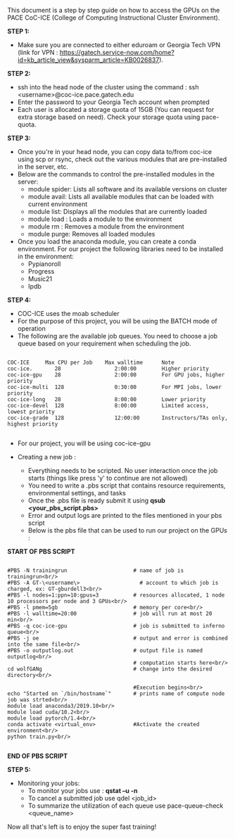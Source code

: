 This document is a step by step guide on how to access the GPUs on the PACE CoC-ICE (College of Computing Instructional Cluster Environment).

**STEP 1:**
- Make sure you are connected to either eduroam or Georgia Tech VPN (link for VPN : https://gatech.service-now.com/home?id=kb_article_view&sysparm_article=KB0026837).<br/>

**STEP 2:**
- ssh into the head node of the cluster using the command : ssh \<username\>@coc-ice.pace.gatech.edu
- Enter the password to your Georgia Tech account when prompted
- Each user is allocated a storage quota of 15GB (You can request for extra storage based on need). Check your storage quota using pace-quota.<br/>

**STEP 3:**
- Once you're in your head node, you can copy data to/from coc-ice using scp or rsync, check out the various modules that are pre-installed in the server, etc.
- Below are the commands to control the pre-installed modules in the server:
  - module spider: Lists all software and its available versions on cluster
  - module avail: Lists all available modules that can be loaded with current environment
  - module list: Displays all the modules that are currently loaded
  - module load <module name>: Loads a module to the environment
  - module rm <module name>: Removes a module from the environment
  - module purge: Removes all loaded modules
- Once you load the anaconda module, you can create a conda environment. For our project the following libraries need to be installed in the environment:
  - Pypianoroll
  - Progress
  - Music21
  - Ipdb

**STEP 4:**
- COC-ICE uses the moab scheduler
- For the purpose of this project, you will be using the BATCH mode of operation
- The following are the available job queues. You need to choose a job queue based on your requirement when scheduling the job.

```

COC-ICE     Max CPU per Job    Max walltime      Note
coc-ice.       28                 2:00:00        Higher priority	
coc-ice-gpu    28                 2:00:00        For GPU jobs, higher priority	
coc-ice-multi  128                0:30:00        For MPI jobs, lower priority	
coc-ice-long   28                 8:00:00        Lower priority
coc-ice-devel  128                8:00:00        Limited access, lowest priority
coc-ice-grade  128                12:00:00       Instructors/TAs only, highest priority
  
```

- For our project, you will be using coc-ice-gpu<br/>
- Creating a new job :<br/>

  - Everything needs to be scripted. No user interaction once the job starts (things like press 'y' to continue are not allowed)
  - You need to write a .pbs script that contains resource requirements, environmental settings, and tasks
  - Once the .pbs file is ready submit it using **qsub <your_pbs_script.pbs>**
  - Error and output logs are printed to the files mentioned in your pbs script
  - Below is the pbs file that can be used to run our project on the GPUs :
  
**START OF PBS SCRIPT**

```
  
#PBS -N trainingrun                     # name of job is trainingrun<br/>
#PBS -A GT-\<username\>                   # account to which job is charged, ex: GT-gburdell3<br/>
#PBS -l nodes=1:ppn=10:gpus=3           # resources allocated, 1 node 10 processors per node and 3 GPUs<br/>
#PBS -l pmem=5gb                        # memory per core<br/>
#PBS -l walltime=20:00                  # job will run at most 20 min<br/>
#PBS -q coc-ice-gpu                     # job is submitted to inferno queue<br/>
#PBS -j oe                              # output and error is combined into the same file<br/>
#PBS -o outputlog.out                   # output file is named outputlog<br/>
                                        # computation starts here<br/>
cd wolfGANg                             # change into the desired directory<br/>

                                        #Execution begins<br/>
echo "Started on `/bin/hostname`"       # prints name of compute node job was strted<br/>
module load anaconda3/2019.10<br/>
module load cuda/10.2<br/>
module load pytorch/1.4<br/>
conda activate <virtual_env>            #Activate the created environment<br/>
python train.py<br/>
  
```
  
**END OF PBS SCRIPT**	

**STEP 5:**
- Monitoring your jobs:
  - To monitor your jobs use : **qstat –u <username> -n**
  - To cancel a submitted job use qdel <job_id>
  - To summarize the utilization of each queue use pace-queue-check <queue_name>
  
Now all that's left is to enjoy the super fast training!

